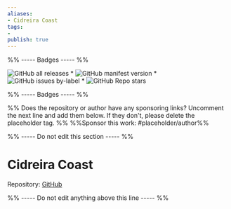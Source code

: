 ```yaml
---
aliases:
- Cidreira Coast
tags: 
- 
publish: true
---
```


%% ----- Badges ----- %%

![GitHub all releases](https://img.shields.io/github/downloads/firinael/obsidian-cidreira-coast-theme/total?color=573E7A&logo=github&style=for-the-badge) * ![GitHub manifest version](https://img.shields.io/github/manifest-json/v/firinael/obsidian-cidreira-coast-theme?color=573E7A&logo=github&style=for-the-badge) * ![GitHub issues by-label](https://img.shields.io/github/issues/firinael/obsidian-cidreira-coast-theme/help%20wanted?color=573E7A&logo=github&style=for-the-badge) * ![GitHub Repo stars](https://img.shields.io/github/stars/firinael/obsidian-cidreira-coast-theme?color=573E7A&logo=github&style=for-the-badge)

%% ----- Badges ----- %%

%% Does the repository or author have any sponsoring links? Uncomment the next line and add them below. If they don't, please delete the placeholder tag. %%
%%Sponsor this work: #placeholder/author%%

%% ----- Do not edit this section ----- %%

# Cidreira Coast

Repository: [GitHub](https://github.com/firinael/obsidian-cidreira-coast-theme)



%% ----- Do not edit anything above this line ----- %% 
